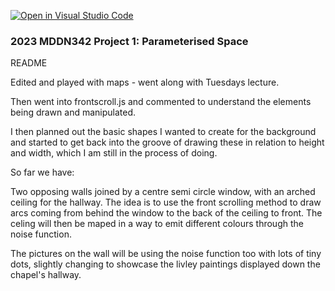 [![Open in Visual Studio Code](https://classroom.github.com/assets/open-in-vscode-c66648af7eb3fe8bc4f294546bfd86ef473780cde1dea487d3c4ff354943c9ae.svg)](https://classroom.github.com/online_ide?assignment_repo_id=10326179&assignment_repo_type=AssignmentRepo)
### 2023 MDDN342 Project 1: Parameterised Space

README

Edited and played with maps - went along with Tuesdays lecture. 

Then went into frontscroll.js and commented to understand the elements being drawn and manipulated. 

I then planned out the basic shapes I wanted to create for the background and started to get back into the groove of drawing these in relation to height and width, which I am still in the process of doing. 

So far we have:

Two opposing walls joined by a centre semi circle window, with an arched ceiling for the hallway. The idea is to use the front scrolling method to draw arcs coming from behind the window to the back of the ceiling to front. The celing will then be maped in a way to emit different colours through the noise function.

The pictures on the wall will be using the noise function too with lots of tiny dots, slightly changing to showcase the livley paintings displayed down the chapel's hallway. 



